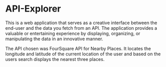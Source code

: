 # API-Explorer

This is a web application that serves as a creative interface between the end-user and the data you fetch from an API. The application provides a valuable or entertaining experience by displaying, organizing, or manipulating the data in an innovative manner.

The API chosen was FourSquare API for Nearby Places. It locates the longitude and latitude of the current location of the user and based on the users search displays the nearest three places.
